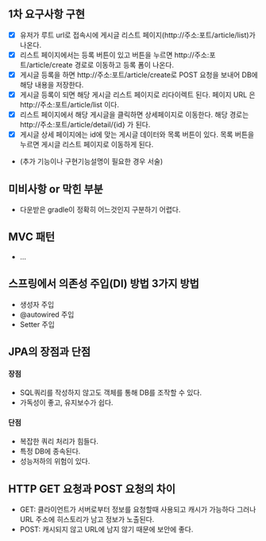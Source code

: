 ## 1차 요구사항 구현
- [x] 유저가 루트 url로 접속시에 게시글 리스트 페이지(http://주소:포트/article/list)가 나온다.
- [x] 리스트 페이지에서는 등록 버튼이 있고 버튼을 누르면 http://주소:포트/article/create 경로로 이동하고 등록 폼이 나온다.
- [x] 게시글 등록을 하면 http://주소:포트/article/create로 POST 요청을 보내어 DB에 해당 내용을 저장한다.
- [x] 게시글 등록이 되면 해당 게시글 리스트 페이지로 리다이렉트 된다. 페이지 URL 은 http://주소:포트/article/list 이다.
- [x] 리스트 페이지에서 해당 게시글을 클릭하면 상세페이지로 이동한다. 해당 경로는 http://주소:포트/article/detail/{id} 가 된다.
- [x] 게시글 상세 페이지에는 id에 맞는 게시글 데이터와 목록 버튼이 있다. 목록 버튼을 누르면 게시글 리스트 페이지로 이동하게 된다.

- (추가 기능이나 구현기능설명이 필요한 경우 서술)

## 미비사항 or 막힌 부분
- 다운받은 gradle이 정확히 어느것인지 구분하기 어렵다.

## MVC 패턴
- ...

## 스프링에서 의존성 주입(DI) 방법 3가지 방법
- 생성자 주입
- @autowired 주입
- Setter 주입

## JPA의 장점과 단점
#### 장점
- SQL쿼리를 작성하지 않고도 객체를 통해 DB를 조작할 수 있다.
- 가독성이 좋고, 유지보수가 쉽다.

#### 단점

- 복잡한 쿼리 처리가 힘들다.
- 특정 DB에 종속된다.
- 성능저하의 위험이 있다.

## HTTP GET 요청과 POST 요청의 차이
- GET: 클라이언트가 서버로부터 정보를 요청할때 사용되고 캐시가 가능하다
  그러나 URL 주소에 히스토리가 남고 정보가 노출된다.
- POST: 캐시되지 않고 URL에 남지 않기 때문에 보안에 좋다.